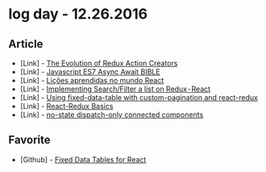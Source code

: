 # log day - 12.26.2016

## Article

- \[Link\] - [The Evolution of Redux Action Creators](https://medium.com/@northerneyes/the-evolution-of-redux-action-creators-2973018bf2ae#.oeuvodhg3)
- \[Link\] - [Javascript ES7 Async Await BIBLE](https://medium.com/@peterchang_82818/javascript-es7-async-await-bible-tutorial-example-32294f6133ab#.2smu0z2nd)
- \[Link\] - [Lições aprendidas no mundo React](https://medium.com/@milfont/li%C3%A7%C3%B5es-aprendidas-no-mundo-react-32806f0c101#.l7y02wrof)
- \[Link\] - [Implementing Search/Filter a list on Redux - React](https://medium.com/@yaoxiao1222/implementing-search-filter-a-list-on-redux-react-bb5de8d0a3ad#.xhs45z54f)
- \[Link\] - [Using fixed-data-table with custom-pagination and react-redux](https://medium.com/@salujaharkirat/using-fixed-data-table-with-custom-pagination-with-react-redux-bc7e30addc56#.hivtfjet5)
- \[Link\] - [React-Redux Basics](https://medium.com/@MKulinski/react-redux-basics-a36914c0035d#.u9torscje)
- \[Link\] - [no-state dispatch-only connected components](https://medium.com/@kandros/no-state-dispatch-only-connected-components-cea72bf47de6#.x5fa6v1t8)


## Favorite

- \[Github\] - [Fixed Data Tables for React](https://facebook.github.io/fixed-data-table/)
